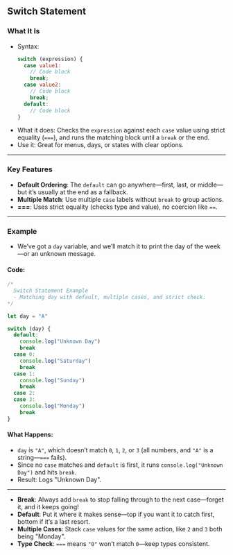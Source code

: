 
## Switch Statement

### What It Is
- Syntax:
  ```javascript
  switch (expression) {
    case value1:
      // Code block
      break;
    case value2:
      // Code block
      break;
    default:
      // Code block
  }
  ```
- What it does: Checks the `expression` against each `case` value using strict equality (`===`), and runs the matching block until a `break` or the end.
- Use it: Great for menus, days, or states with clear options.

---

### Key Features
- **Default Ordering**: The `default` can go anywhere—first, last, or middle—but it’s usually at the end as a fallback.
- **Multiple Match**: Use multiple `case` labels without `break` to group actions.
- **===**: Uses strict equality (checks type and value), no coercion like `==`.

---

### Example
- We’ve got a `day` variable, and we’ll match it to print the day of the week—or an unknown message.

#### Code:
```javascript
/*
  Switch Statement Example
  - Matching day with default, multiple cases, and strict check.
*/

let day = "A"

switch (day) {
  default:
    console.log("Unknown Day")
    break
  case 0:
    console.log("Saturday")
    break
  case 1:
    console.log("Sunday")
    break
  case 2:
  case 3:
    console.log("Monday")
    break
}
```

#### What Happens:
- `day` is `"A"`, which doesn’t match `0`, `1`, `2`, or `3` (all numbers, and `"A"` is a string—`===` fails).
- Since no `case` matches and `default` is first, it runs `console.log("Unknown Day")` and hits `break`.
- Result: Logs "Unknown Day".

---


- **Break**: Always add `break` to stop falling through to the next case—forget it, and it keeps going!
- **Default**: Put it where it makes sense—top if you want it to catch first, bottom if it’s a last resort.
- **Multiple Cases**: Stack `case` values for the same action, like `2` and `3` both being "Monday".
- **Type Check**: `===` means `"0"` won’t match `0`—keep types consistent.
